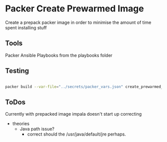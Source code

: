 # Packer Create Prewarmed Image

Create a prepack packer image in order to minimise the amount of time spent installing stuff

## Tools

Packer
Ansible Playbooks from the playbooks folder

## Testing

```bash

packer build --var-file="../secrets/packer_vars.json" create_prewarmed_image.json

```

## ToDos

Currently with prepacked image impala doesn't start up correcting
- theories
  - Java path issue?
    - correct should the /usr/java/default/jre perhaps.
    